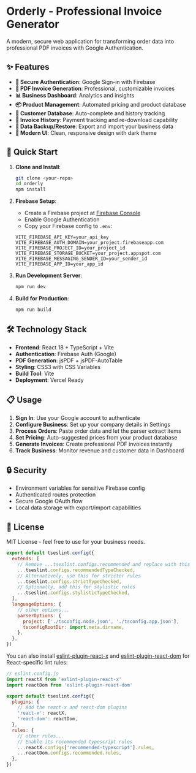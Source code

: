 # Orderly - Professional Invoice Generator

A modern, secure web application for transforming order data into professional PDF invoices with Google Authentication.

## ✨ Features

- **🔐 Secure Authentication**: Google Sign-in with Firebase
- **📄 PDF Invoice Generation**: Professional, customizable invoices
- **📊 Business Dashboard**: Analytics and insights
- **📦 Product Management**: Automated pricing and product database
- **👥 Customer Database**: Auto-complete and history tracking
- **🧾 Invoice History**: Payment tracking and re-download capability
- **💾 Data Backup/Restore**: Export and import your business data
- **🎨 Modern UI**: Clean, responsive design with dark theme

## 🚀 Quick Start

1. **Clone and Install**:
   ```bash
   git clone <your-repo>
   cd orderly
   npm install
   ```

2. **Firebase Setup**:
   - Create a Firebase project at [Firebase Console](https://console.firebase.google.com)
   - Enable Google Authentication
   - Copy your Firebase config to `.env`:
   ```env
   VITE_FIREBASE_API_KEY=your_api_key
   VITE_FIREBASE_AUTH_DOMAIN=your_project.firebaseapp.com
   VITE_FIREBASE_PROJECT_ID=your_project_id
   VITE_FIREBASE_STORAGE_BUCKET=your_project.appspot.com
   VITE_FIREBASE_MESSAGING_SENDER_ID=your_sender_id
   VITE_FIREBASE_APP_ID=your_app_id
   ```

3. **Run Development Server**:
   ```bash
   npm run dev
   ```

4. **Build for Production**:
   ```bash
   npm run build
   ```

## 🛠️ Technology Stack

- **Frontend**: React 18 + TypeScript + Vite
- **Authentication**: Firebase Auth (Google)
- **PDF Generation**: jsPDF + jsPDF-AutoTable
- **Styling**: CSS3 with CSS Variables
- **Build Tool**: Vite
- **Deployment**: Vercel Ready

## 📋 Usage

1. **Sign In**: Use your Google account to authenticate
2. **Configure Business**: Set up your company details in Settings
3. **Process Orders**: Paste order data and let the parser extract items
4. **Set Pricing**: Auto-suggested prices from your product database
5. **Generate Invoices**: Create professional PDF invoices instantly
6. **Track Business**: Monitor revenue and customer data in Dashboard

## 🔒 Security

- Environment variables for sensitive Firebase config
- Authenticated routes protection
- Secure Google OAuth flow
- Local data storage with export/import capabilities

## 📄 License

MIT License - feel free to use for your business needs.

```js
export default tseslint.config({
  extends: [
    // Remove ...tseslint.configs.recommended and replace with this
    ...tseslint.configs.recommendedTypeChecked,
    // Alternatively, use this for stricter rules
    ...tseslint.configs.strictTypeChecked,
    // Optionally, add this for stylistic rules
    ...tseslint.configs.stylisticTypeChecked,
  ],
  languageOptions: {
    // other options...
    parserOptions: {
      project: ['./tsconfig.node.json', './tsconfig.app.json'],
      tsconfigRootDir: import.meta.dirname,
    },
  },
})
```

You can also install [eslint-plugin-react-x](https://github.com/Rel1cx/eslint-react/tree/main/packages/plugins/eslint-plugin-react-x) and [eslint-plugin-react-dom](https://github.com/Rel1cx/eslint-react/tree/main/packages/plugins/eslint-plugin-react-dom) for React-specific lint rules:

```js
// eslint.config.js
import reactX from 'eslint-plugin-react-x'
import reactDom from 'eslint-plugin-react-dom'

export default tseslint.config({
  plugins: {
    // Add the react-x and react-dom plugins
    'react-x': reactX,
    'react-dom': reactDom,
  },
  rules: {
    // other rules...
    // Enable its recommended typescript rules
    ...reactX.configs['recommended-typescript'].rules,
    ...reactDom.configs.recommended.rules,
  },
})
```
